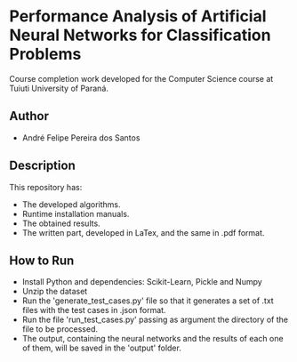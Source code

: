 # Performance Analysis of Artificial Neural Networks for Classification Problems

Course completion work developed for the Computer Science course at Tuiuti University of Paraná.

## Author

- André Felipe Pereira dos Santos

## Description

This repository has:

- The developed algorithms.
- Runtime installation manuals.
- The obtained results.
- The written part, developed in LaTex, and the same in .pdf format.


## How to Run

- Install Python and dependencies: Scikit-Learn, Pickle and Numpy
- Unzip the dataset
- Run the 'generate_test_cases.py' file so that it generates a set of .txt files with the test cases in .json format.
- Run the file 'run_test_cases.py' passing as argument the directory of the file to be processed.
- The output, containing the neural networks and the results of each one of them, will be saved in the 'output' folder.